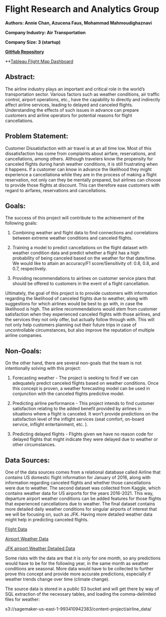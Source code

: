 

# Flight Research and Analytics Group

**Authors: Annie Chan, Azucena Faus, Mohammad Mahmoudighaznavi**

**Company Industry: Air Transportation**

**Company Size: 3 (startup)**

**[GitHub Repository](https://github.com/fausa/Flight_Analytics)**

**[Tableau Flight Map Dashboard](https://public.tableau.com/app/profile/azucena5771/viz/airport_data_map/Dashboard1?publish=yes)


## Abstract:
The airline industry plays an important and critical role in the world’s transportation sector. Various factors such as weather conditions, air traffic control, airport operations, etc., have the capability to directly and indirectly affect airline services, leading to delayed and canceled flights. Understanding the effects of such issues in advance can prepare customers and airline operators for potential reasons for flight cancellations.

## Problem Statement:
Customer Dissatisfaction with air travel is at an all time low. Most of this dissatisfaction has come from complaints about airfare, reservations, and cancellations, among others. Although travelers know the propensity for canceled flights during harsh weather conditions, it is still frustrating when it happens. If a customer can know in advance the likelihood they might experience a cancellationa while they are in the process of making a flight reservation, not only can they be mentally prepared, but airlines can choose to provide those flights at discount. This can therefore ease customers with regard to airfares, reservations and cancellations.

## Goals:
The success of this project will contribute to the achievement of the following goals:

1. Combining weather and flight data to find connections and correlations between extreme weather conditions and canceled flights.

2. Training a model to predict cancellations on the flight dataset with weather condition data and predict whether a flight has a high probability of being canceled based on the weather for that date/time. We would like to attain an accuracy/F1 score/Sensitivity of: 0.8, 0.8, and 0.7, respectively.

3. Providing recommendations to airlines on customer service plans that should be offered to customers in the event of a flight cancellation.

Ultimately, the goal of this project is to provide customers with information regarding the likelihood of canceled flights due to weather, along with suggestions for which airlines would be best to go with, in case the likelihood is high. The airline recommendations would stem from customer satisfaction when they experienced canceled flights with those airlines, and the services they not only offer, but actually follow through with. This will not only help customers planning out their future trips in case of uncontrollable circumstances, but also improve the reputation of multiple airline companies.

## Non-Goals:
On the other hand, there are several non-goals that the team is not intentionally solving with this project:

1. Forecasting weather - The project is seeking to find if we can adequately predict canceled flights based on weather conditions. Once this concept is proven, a weather forecasting model can be used in conjunction with the canceled flights predictive model.

2. Predicting airline performance - This project intends to find customer satisfaction relating to the added benefit provided by airlines in situations where a flight is canceled. It won’t provide predictions on the satisfaction level of the inflight services (seat comfort, on-board service, inflight entertainment, etc. ).

3. Predicting delayed flights - Flights given we have no reason code for delayed flights that might indicate they were delayed due to weather or other circumstances.

## Data Sources:
One of the data sources comes from a relational database called Airline that contains US domestic flight information for January of 2016, along with information regarding canceled flights and whether those cancellations were due to weather. The second dataset was collected from Kaggle, which contains weather data for US airports for the years 2016-2021. This way, departure airport weather conditions can be added features for those flights that experienced cancellations due to weather. The final dataset contains more detailed daily weather conditions for singular airports of interest that we will be focusing on, such as JFK. Having more detailed weather data might help in predicting canceled flights.

[Flight Data](https://relational.fit.cvut.cz/dataset/Airline)

[Airport Weather Data](https://www.kaggle.com/datasets/sobhanmoosavi/us-weather-events)

[JFK airport Weather Detailed Data](https://www.weather.gov/wrh/Climate?wfo=okx)

Some risks with the data are that it is only for one month, so any predictions would have to be for the following year, in the same month as weather conditions are seasonal. More data would have to be collected to further prove this concept and provide more accurate predictions, especially if weather trends change over time (climate change).

The source data is stored in a public S3 bucket and will get there by way of SQL extraction of the necessary tables, and loading the comma-delimited files for weather:

s3://sagemaker-us-east-1-993410942383/content-project/airline_data/


